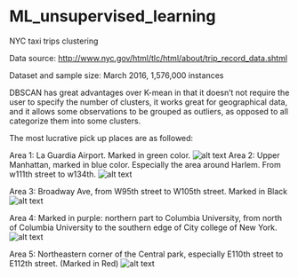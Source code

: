 # ML_unsupervised_learning
NYC taxi trips clustering

Data source: http://www.nyc.gov/html/tlc/html/about/trip_record_data.shtml

Dataset and sample size: March 2016, 1,576,000 instances

DBSCAN has great advantages over K-mean in that it doesn’t not require the user to specify the number of clusters, it works great for geographical data, and it allows some observations to be grouped as outliers, as opposed to all categorize them into some clusters.

The most lucrative pick up places are as followed:  

   Area 1: La Guardia Airport. Marked in green color.
   ![alt text](/figures/area1.png)
   Area 2: Upper Manhattan, marked in blue color. Especially the area around Harlem.  From w111th street to w134th.
   ![alt text](/figures/area2.png)

   Area 3: Broadway Ave, from W95th street to W105th street. Marked in Black
   ![alt text](/figures/area3.png)

   Area 4: Marked in purple:  northern part to Columbia University, from north of Columbia University to the southern edge of City college of New York. 
   ![alt text](/figures/area4.png)

   Area 5: Northeastern corner of the Central park, especially E110th street to E112th street. (Marked in Red)
   ![alt text](/figures/area5.png)



